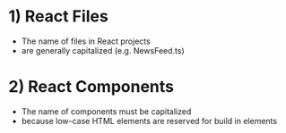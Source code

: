 # 1) React Files 
- The name of files in React projects
- are generally capitalized (e.g. NewsFeed.ts)

# 2) React Components
- The name of components must be capitalized
- because low-case HTML elements are reserved for build in elements
